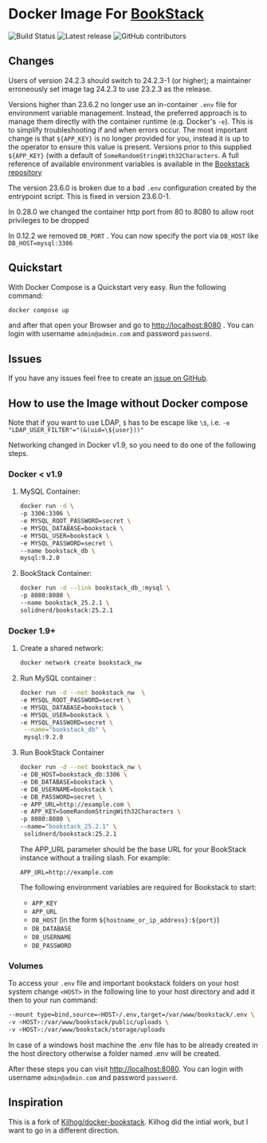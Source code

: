 # Docker Image For [BookStack](https://github.com/ssddanbrown/BookStack)

![Build Status](https://img.shields.io/github/actions/workflow/status/solidnerd/docker-bookstack/master.yml)
![Latest release](https://img.shields.io/github/v/tag/solidnerd/docker-bookstack?label=Latest%20release)
![GitHub contributors](https://img.shields.io/github/contributors/solidnerd/docker-bookstack)

## Changes

Users of version 24.2.3 should switch to 24.2.3-1 (or higher); a maintainer
erroneously set image tag 24.2.3 to use 23.2.3 as the release.

Versions higher than 23.6.2 no longer use an in-container `.env` file for
environment variable management. Instead, the preferred approach is to manage
them directly with the container runtime (e.g. Docker's `-e`). This is to
simplify troubleshooting if and when errors occur. The most important change is
that `${APP_KEY}` is no longer provided for you, instead it is up to the
operator to ensure this value is present. Versions prior to this supplied
`${APP_KEY}` (with a default of `SomeRandomStringWith32Characters`. A full
reference of available environment variables is available in the [Bookstack
repository](https://github.com/BookStackApp/BookStack/blob/development/.env.example.complete)

The version 23.6.0 is broken due to a bad `.env` configuration created by the
entrypoint script. This is fixed in version 23.6.0-1.

In 0.28.0 we changed the container http port from 80 to 8080 to allow root
privileges to be dropped

In 0.12.2 we removed `DB_PORT` . You can now specify the port via `DB_HOST` like
`DB_HOST=mysql:3306`

## Quickstart

With Docker Compose is a Quickstart very easy. Run the following command:

```bash
docker compose up
```

and after that open your Browser and go to
[http://localhost:8080](http://localhost:8080) . You can login with username
`admin@admin.com` and password `password`.

## Issues

If you have any issues feel free to create an [issue on GitHub](https://github.com/solidnerd/docker-bookstack/issues).

## How to use the Image without Docker compose

Note that if you want to use LDAP, `$` has to be escape like `\$`, i.e. `-e "LDAP_USER_FILTER"="(&(uid=\${user}))"`

Networking changed in Docker v1.9, so you need to do one of the following steps.

### Docker < v1.9

1. MySQL Container:

   ```bash
   docker run -d \
   -p 3306:3306 \
   -e MYSQL_ROOT_PASSWORD=secret \
   -e MYSQL_DATABASE=bookstack \
   -e MYSQL_USER=bookstack \
   -e MYSQL_PASSWORD=secret \
   --name bookstack_db \
   mysql:9.2.0
   ```

2. BookStack Container:

   ```bash
   docker run -d --link bookstack_db_:mysql \
   -p 8080:8080 \
   --name bookstack_25.2.1 \
   solidnerd/bookstack:25.2.1
   ```

### Docker 1.9+

1. Create a shared network:

   ```bash
   docker network create bookstack_nw
   ```

2. Run MySQL container :

   ```bash
   docker run -d --net bookstack_nw  \
   -e MYSQL_ROOT_PASSWORD=secret \
   -e MYSQL_DATABASE=bookstack \
   -e MYSQL_USER=bookstack \
   -e MYSQL_PASSWORD=secret \
    --name="bookstack_db" \
    mysql:9.2.0
   ```

3. Run BookStack Container

   ```bash
   docker run -d --net bookstack_nw \
   -e DB_HOST=bookstack_db:3306 \
   -e DB_DATABASE=bookstack \
   -e DB_USERNAME=bookstack \
   -e DB_PASSWORD=secret \
   -e APP_URL=http://example.com \
   -e APP_KEY=SomeRandomStringWith32Characters \
   -p 8080:8080 \
   --name="bookstack_25.2.1" \
    solidnerd/bookstack:25.2.1
   ```

    The APP_URL parameter should be the base URL for your BookStack instance without
    a trailing slash. For example:

    `APP_URL=http://example.com`

    The following environment variables are required for Bookstack to start:
    - `APP_KEY`
    - `APP_URL`
    - `DB_HOST` (in the form `${hostname_or_ip_address}:${port}`)
    - `DB_DATABASE`
    - `DB_USERNAME`
    - `DB_PASSWORD`

### Volumes

To access your `.env` file and important bookstack folders on your host system
change `<HOST>` in the following line to your host directory and add it then to
your run command:

```bash
--mount type=bind,source=<HOST>/.env,target=/var/www/bookstack/.env \
-v <HOST>:/var/www/bookstack/public/uploads \
-v <HOST>:/var/www/bookstack/storage/uploads
```

In case of a windows host machine the .env file has to be already created in the
host directory otherwise a folder named .env will be created.

After these steps you can visit [http://localhost:8080](http://localhost:8080).
You can login with username `admin@admin.com` and password `password`.

## Inspiration

This is a fork of
[Kilhog/docker-bookstack](https://github.com/Kilhog/docker-bookstack). Kilhog
did the intial work, but I want to go in a different direction.
